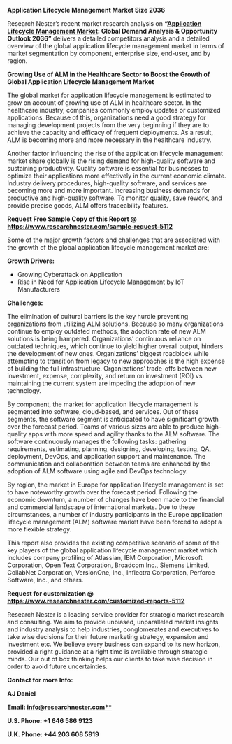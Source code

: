 ﻿**Application Lifecycle Management Market Size 2036** 

Research Nester’s recent market research analysis on **“[Application Lifecycle Management Market](https://www.researchnester.com/reports/application-lifecycle-management-market/5112): Global Demand Analysis & Opportunity Outlook 2036”** delivers a detailed competitors analysis and a detailed overview of the global application lifecycle management market in terms of market segmentation by component, enterprise size, end-user, and by region. 

**Growing Use of ALM in the Healthcare Sector to Boost the Growth of Global Application Lifecycle Management Market** 

The global market for application lifecycle management is estimated to grow on account of growing use of ALM in healthcare sector. In the healthcare industry, companies commonly employ updates or customized applications. Because of this, organizations need a good strategy for managing development projects from the very beginning if they are to achieve the capacity and efficacy of frequent deployments. As a result, ALM is becoming more and more necessary in the healthcare industry. 

Another factor influencing the rise of the application lifecycle management market share globally is the rising demand for high-quality software and sustaining productivity. Quality software is essential for businesses to optimize their applications more effectively in the current economic climate. Industry delivery procedures, high-quality software, and services are becoming more and more important. increasing business demands for productive and high-quality software. To monitor quality, save rework, and provide precise goods, ALM offers traceability features. 

**Request Free Sample Copy of this Report @ <https://www.researchnester.com/sample-request-5112>** 

Some of the major growth factors and challenges that are associated with the growth of the global application lifecycle management market are: 

**Growth Drivers:**

- Growing Cyberattack on Application 
- Rise in Need for Application Lifecycle Management by IoT Manufacturers 

**Challenges:**

The elimination of cultural barriers is the key hurdle preventing organizations from utilizing ALM solutions. Because so many organizations continue to employ outdated methods, the adoption rate of new ALM solutions is being hampered. Organizations’ continuous reliance on outdated techniques, which continue to yield higher overall output, hinders the development of new ones. Organizations’ biggest roadblock while attempting to transition from legacy to new approaches is the high expense of building the full infrastructure. Organizations’ trade-offs between new investment, expense, complexity, and return on investment (ROI) vs maintaining the current system are impeding the adoption of new technology. 


By component, the market for application lifecycle management is segmented into software, cloud-based, and services. Out of these segments, the software segment is anticipated to have significant growth over the forecast period. Teams of various sizes are able to produce high-quality apps with more speed and agility thanks to the ALM software. The software continuously manages the following tasks: gathering requirements, estimating, planning, designing, developing, testing, QA, deployment, DevOps, and application support and maintenance. The communication and collaboration between teams are enhanced by the adoption of ALM software using agile and DevOps technology. 

By region, the market in Europe for application lifecycle management is set to have noteworthy growth over the forecast period. Following the economic downturn, a number of changes have been made to the financial and commercial landscape of international markets. Due to these circumstances, a number of industry participants in the Europe application lifecycle management (ALM) software market have been forced to adopt a more flexible strategy. 

This report also provides the existing competitive scenario of some of the key players of the global application lifecycle management market which includes company profiling of Atlassian, IBM Corporation, Microsoft Corporation, Open Text Corporation, Broadcom Inc., Siemens Limited, CollabNet Corporation, VersionOne, Inc., Inflectra Corporation, Perforce Software, Inc., and others. 

**Request for customization @ <https://www.researchnester.com/customized-reports-5112>**  

Research Nester is a leading service provider for strategic market research and consulting. We aim to provide unbiased, unparalleled market insights and industry analysis to help industries, conglomerates and executives to take wise decisions for their future marketing strategy, expansion and investment etc. We believe every business can expand to its new horizon, provided a right guidance at a right time is available through strategic minds. Our out of box thinking helps our clients to take wise decision in order to avoid future uncertainties.

**Contact for more Info:**

**AJ Daniel**

**Email: [info@researchnester.com**](mailto:info@researchnester.com)**

**U.S. Phone: +1 646 586 9123** 

**U.K. Phone: +44 203 608 5919**

